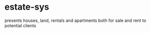# estate-sys
presents houses, land, rentals and apartments both for sale and rent to potential clients
